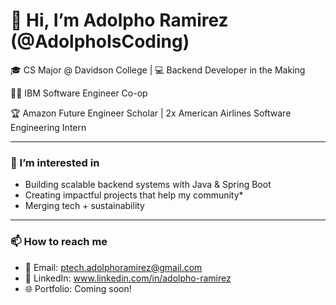 # 👋 Hi, I’m Adolpho Ramirez (@AdolphoIsCoding)

🎓 CS Major @ Davidson College | 💻 Backend Developer in the Making 

👨‍💻 IBM Software Engineer Co-op

🏆 Amazon Future Engineer Scholar | 2x American Airlines Software Engineering Intern 

---

### 👀 I’m interested in
- Building scalable backend systems with Java & Spring Boot   
- Creating impactful projects that help my community* 
- Merging tech + sustainability

---

### 📫 How to reach me
- 📧 Email: ptech.adolphoramirez@gmail.com  
- 💼 LinkedIn: www.linkedin.com/in/adolpho-ramirez
- 🌐 Portfolio: Coming soon!
